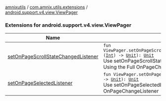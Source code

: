 [amnixutils](../../index.md) / [com.amnix.utils.extensions](../index.md) / [android.support.v4.view.ViewPager](./index.md)

### Extensions for android.support.v4.view.ViewPager

| Name | Summary |
|---|---|
| [setOnPageScrollStateChangedListener](set-on-page-scroll-state-changed-listener.md) | `fun ViewPager.setOnPageScrollStateChangedListener(listener: (`[`Int`](https://kotlinlang.org/api/latest/jvm/stdlib/kotlin/-int/index.html)`) -> `[`Unit`](https://kotlinlang.org/api/latest/jvm/stdlib/kotlin/-unit/index.html)`): `[`Unit`](https://kotlinlang.org/api/latest/jvm/stdlib/kotlin/-unit/index.html)<br>Use setOnPageScrollStateChangedListener instead of Using the Full OnPageChangeListener |
| [setOnPageSelectedListener](set-on-page-selected-listener.md) | `fun ViewPager.setOnPageSelectedListener(listener: (`[`Int`](https://kotlinlang.org/api/latest/jvm/stdlib/kotlin/-int/index.html)`) -> `[`Unit`](https://kotlinlang.org/api/latest/jvm/stdlib/kotlin/-unit/index.html)`): `[`Unit`](https://kotlinlang.org/api/latest/jvm/stdlib/kotlin/-unit/index.html)<br>Use setOnPageSelectedListener instead of Using the Full OnPageChangeListener |
